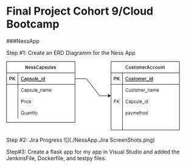 # Final Project Cohort 9/Cloud Bootcamp

###NessApp 

Step #1:
Create an ERD Diagramm for the Ness App

![](./NessApp.drawio.png)

Step #2:
Jira Progress
![](./NessApp.Jira ScreenShots.png)

Step#3:
Create a flask app for my app in Visual Studio and added the JenkinsFile, Dockerfile, and testpy files.
